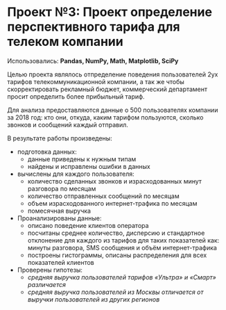 # Проект №3: Проект определение перспективного тарифа для телеком компании

Использовались: **Pandas, NumPy, Math, Matplotlib, SciPy**

Целью проекта являлось отпределение поведения пользователей 2ух тарифов телекоммуникационной компании, а так же чтобы скорректировать рекламный бюджет, коммерческий департамент просит определить более прибыльный тариф. 

Для анализа предоставляются данные о 500 пользователях компании за 2018 год: кто они, откуда, каким тарифом пользуются, сколько звонков и сообщений каждый отправил.

В результате работы произведены:
- подготовка данных:
  -  данные приведены к нужным типам
  -  найдены и исправлены ошибки в данных
- вычислены для каждого пользователя:
  - количество сделанных звонков и израсходованных минут разговора по месяцам
  - количество отправленных сообщений по месяцам
  - объем израсходованного интернет-трафика по месяцам
  - помесячная выручка
- Проанализированы данные:
  - описано поведение клиентов оператора
  - посчитаны среднее количество, дисперсию и стандартное отклонение для каждого из тарифов для таких показателей как: минуты разговора, SMS сообщения и объём интернет-трафика
  - построены гистограммы, описаны распределения для всех показателей клиентов
- Проверены гипотезы:
  - *средняя выручка пользователей тарифов «Ультра» и «Смарт» различается*
  - *средняя выручка пользователей из Москвы отличается от выручки пользователей из других регионов*
